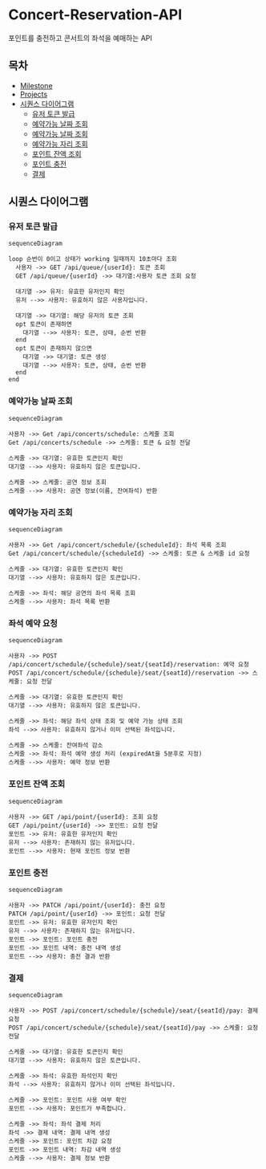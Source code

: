 # Concert-Reservation-API

포인트를 충전하고 콘서트의 좌석을 예매하는 API

## 목차

- [Milestone](https://github.com/Ksanbal/Concert-Reservation-API/milestones)
- [Projects](https://github.com/users/Ksanbal/projects/8/views/1)
- [시퀀스 다이어그램](#시퀀스-다이어그램)
  - [유저 토큰 발급](#유저-토큰-발급)
  - [예약가능 날짜 조회](#예약가능날짜-조회)
  - [예약가능 날짜 조회](#예약가능-날짜-조회)
  - [예약가능 자리 조회](#예약가능-자리-조회)
  - [포인트 잔액 조회](#포인트-잔액-조회)
  - [포인트 충전](#포인트-충전)
  - [결제](#결제)

## 시퀀스 다이어그램

### 유저 토큰 발급

```mermaid
sequenceDiagram

loop 순번이 0이고 상태가 working 일때까지 10초마다 조회
  사용자 ->> GET /api/queue/{userId}: 토큰 조회
  GET /api/queue/{userId} ->> 대기열:사용자 토큰 조회 요청

  대기열 ->> 유저: 유효한 유저인지 확인
  유저 -->> 사용자: 유효하지 않은 사용자입니다.

  대기열 ->> 대기열: 해당 유저의 토큰 조회
  opt 토큰이 존재하면
    대기열 -->> 사용자: 토큰, 상태, 순번 반환
  end
  opt 토큰이 존재하지 않으면
    대기열 ->> 대기열: 토큰 생성
    대기열 -->> 사용자: 토큰, 상태, 순번 반환
  end
end
```

### 예약가능 날짜 조회

```mermaid
sequenceDiagram

사용자 ->> Get /api/concerts/schedule: 스케줄 조회
Get /api/concerts/schedule ->> 스케줄: 토큰 & 요청 전달

스케줄 ->> 대기열: 유효한 토큰인지 확인
대기열 -->> 사용자: 유효하지 않은 토큰입니다.

스케줄 ->> 스케줄: 공연 정보 조회
스케줄 -->> 사용자: 공연 정보(이름, 잔여좌석) 반환
```

### 예약가능 자리 조회

```mermaid
sequenceDiagram

사용자 ->> Get /api/concert/schedule/{scheduleId}: 좌석 목록 조회
Get /api/concert/schedule/{scheduleId} ->> 스케줄: 토큰 & 스케줄 id 요청

스케줄 ->> 대기열: 유효한 토큰인지 확인
대기열 -->> 사용자: 유효하지 않은 토큰입니다.

스케줄 ->> 좌석: 해당 공연의 좌석 목록 조회
스케줄 -->> 사용자: 좌석 목록 반환
```

### 좌석 예약 요청

```mermaid
sequenceDiagram

사용자 ->> POST /api/concert/schedule/{schedule}/seat/{seatId}/reservation: 예약 요청
POST /api/concert/schedule/{schedule}/seat/{seatId}/reservation ->> 스케줄: 요청 전달

스케줄 ->> 대기열: 유효한 토큰인지 확인
대기열 -->> 사용자: 유효하지 않은 토큰입니다.

스케줄 ->> 좌석: 해당 좌석 상태 조회 및 예약 가능 상태 조회
좌석 -->> 사용자: 유효하지 않거나 이미 선택된 좌석입니다.

스케줄 ->> 스케줄: 잔여좌석 감소
스케줄 ->> 좌석: 좌석 예약 생성 처리 (expiredAt을 5분후로 지정)
스케줄 -->> 사용자: 예약 정보 반환
```

### 포인트 잔액 조회

```mermaid
sequenceDiagram

사용자 ->> GET /api/point/{userId}: 조회 요청
GET /api/point/{userId} ->> 포인트: 요청 전달
포인트 ->> 유저: 유효한 유저인지 확인
유저 -->> 사용자: 존재하지 않는 유저입니다.
포인트 -->> 사용자: 현재 포인트 정보 반환
```

### 포인트 충전

```mermaid
sequenceDiagram

사용자 ->> PATCH /api/point/{userId}: 충전 요청
PATCH /api/point/{userId} ->> 포인트: 요청 전달
포인트 ->> 유저: 유효한 유저인지 확인
유저 -->> 사용자: 존재하지 않는 유저입니다.
포인트 ->> 포인트: 포인트 충전
포인트 ->> 포인트 내역: 충전 내역 생성
포인트 -->> 사용자: 충전 결과 반환
```

### 결제

```mermaid
sequenceDiagram

사용자 ->> POST /api/concert/schedule/{schedule}/seat/{seatId}/pay: 결제 요청
POST /api/concert/schedule/{schedule}/seat/{seatId}/pay ->> 스케줄: 요청 전달

스케줄 ->> 대기열: 유효한 토큰인지 확인
대기열 -->> 사용자: 유효하지 않은 토큰입니다.

스케줄 ->> 좌석: 유효한 좌석인지 확인
좌석 -->> 사용자: 유효하지 않거나 이미 선택된 좌석입니다.

스케줄 ->> 포인트: 포인트 사용 여부 확인
포인트 -->> 사용자: 포인트가 부족합니다.

스케줄 ->> 좌석: 좌석 결제 처리
좌석 ->> 결제 내역: 결제 내역 생성
스케줄 ->> 포인트: 포인트 차감 요청
포인트 ->> 포인트 내역: 차감 내역 생성
스케줄 -->> 사용자: 결제 정보 반환
```

